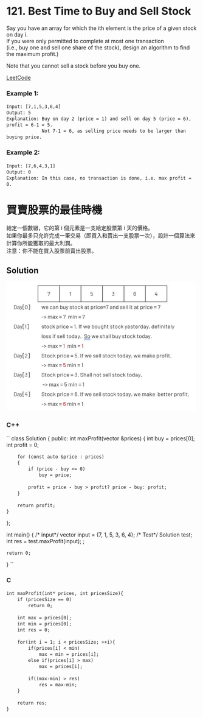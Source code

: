 # 121. Best Time to Buy and Sell Stock
Say you have an array for which the ith element is the price of a given stock on day i.  
If you were only permitted to complete at most one transaction  
(i.e., buy one and sell one share of the stock), design an algorithm to find the maximum profit.) 

Note that you cannot sell a stock before you buy one.

[LeetCode](https://leetcode.com/problems/best-time-to-buy-and-sell-stock/)  

### Example 1:
```
Input: [7,1,5,3,6,4]
Output: 5
Explanation: Buy on day 2 (price = 1) and sell on day 5 (price = 6), profit = 6-1 = 5.
             Not 7-1 = 6, as selling price needs to be larger than buying price.
```
### Example 2:
```
Input: [7,6,4,3,1]
Output: 0
Explanation: In this case, no transaction is done, i.e. max profit = 0.
```
# 買賣股票的最佳時機
給定一個數組，它的第 i 個元素是一支給定股票第 i 天的價格。  
如果你最多只允許完成一筆交易（即買入和賣出一支股票一次），設計一個算法來計算你所能獲取的最大利潤。  
注意：你不能在買入股票前賣出股票。

## Solution
<img src="img/121.JPG" width = "500"/>  

### C++
``
class Solution
{
public:
    int maxProfit(vector<int> &prices)
    {
        int buy = prices[0];
        int profit = 0;

        for (const auto &price : prices)
        {
            if (price - buy <= 0)
                buy = price;
            
            profit = price - buy > profit? price - buy: profit;
        }

        return profit;
    }
};

int main()
{
    /* input*/
    vector<int> input = {7, 1, 5, 3, 6, 4};
    /* Test*/
    Solution test;
    int res = test.maxProfit(input);
    ;

    return 0;
}
``

### C

```
int maxProfit(int* prices, int pricesSize){
    if (pricesSize == 0)
        return 0;

    int max = prices[0];
    int min = prices[0];
    int res = 0;

    for(int i = 1; i < pricesSize; ++i){
        if(prices[i] < min)
            max = min = prices[i];
        else if(prices[i] > max)
            max = prices[i];
            
        if((max-min) > res)
            res = max-min;        
    }

    return res;
}
```


